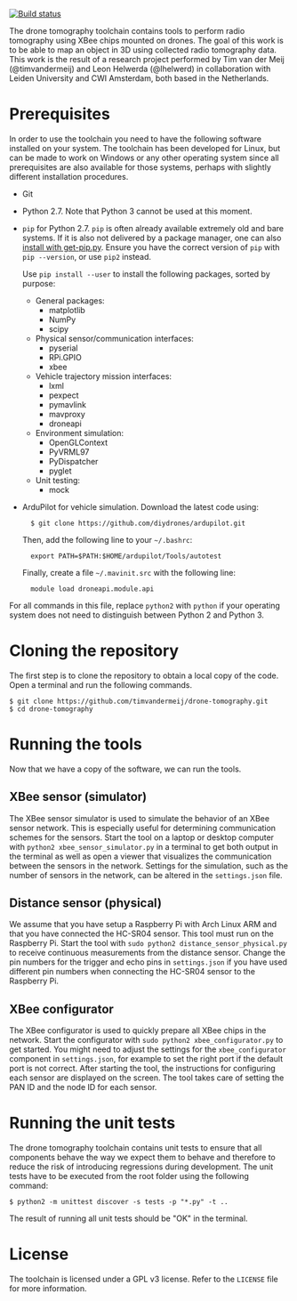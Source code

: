 [![Build status](https://travis-ci.org/timvandermeij/drone-tomography.svg)](https://travis-ci.org/timvandermeij/drone-tomography)

The drone tomography toolchain contains tools to perform radio tomography
using XBee chips mounted on drones. The goal of this work is to be able
to map an object in 3D using collected radio tomography data. This work is
the result of a research project performed by Tim van der Meij (@timvandermeij)
and Leon Helwerda (@lhelwerd) in collaboration with Leiden University and
CWI Amsterdam, both based in the Netherlands.

Prerequisites
=============

In order to use the toolchain you need to have the following software
installed on your system. The toolchain has been developed for Linux, but
can be made to work on Windows or any other operating system since all
prerequisites are also available for those systems, perhaps with slightly
different installation procedures.

* Git
* Python 2.7. Note that Python 3 cannot be used at this moment.
* `pip` for Python 2.7. `pip` is often already available extremely old and bare
  systems. If it is also not delivered by a package manager, one can also
  [install with get-pip.py](https://pip.pypa.io/en/latest/installing.html).
  Ensure you have the correct version of `pip` with `pip --version`, or use
  `pip2` instead.

  Use `pip install --user` to install the following packages, sorted by purpose:
  * General packages:
    * matplotlib
    * NumPy
    * scipy
  * Physical sensor/communication interfaces:
    * pyserial
    * RPi.GPIO
    * xbee
  * Vehicle trajectory mission interfaces:
    * lxml
    * pexpect
    * pymavlink
    * mavproxy
    * droneapi
  * Environment simulation:
    * OpenGLContext
    * PyVRML97
    * PyDispatcher
    * pyglet
  * Unit testing:
    * mock
* ArduPilot for vehicle simulation. Download the latest code using:

        $ git clone https://github.com/diydrones/ardupilot.git

  Then, add the following line to your `~/.bashrc`:

        export PATH=$PATH:$HOME/ardupilot/Tools/autotest

  Finally, create a file `~/.mavinit.src` with the following line:

        module load droneapi.module.api

For all commands in this file, replace `python2` with `python` if your
operating system does not need to distinguish between Python 2 and Python 3.

Cloning the repository
======================

The first step is to clone the repository to obtain a local copy of the 
code. Open a terminal and run the following commands.

    $ git clone https://github.com/timvandermeij/drone-tomography.git
    $ cd drone-tomography

Running the tools
=================

Now that we have a copy of the software, we can run the tools.

XBee sensor (simulator)
-----------------------

The XBee sensor simulator is used to simulate the behavior of an XBee
sensor network. This is especially useful for determining communication
schemes for the sensors. Start the tool on a laptop or desktop computer
with `python2 xbee_sensor_simulator.py` in a terminal to get both output
in the terminal as well as open a viewer that visualizes the communication
between the sensors in the network. Settings for the simulation, such as
the number of sensors in the network, can be altered in the `settings.json`
file.

Distance sensor (physical)
--------------------------

We assume that you have setup a Raspberry Pi with Arch Linux ARM and
that you have connected the HC-SR04 sensor. This tool must run on the
Raspberry Pi. Start the tool with `sudo python2 distance_sensor_physical.py`
to receive continuous measurements from the distance sensor. Change the pin
numbers for the trigger and echo pins in `settings.json` if you have used
different pin numbers when connecting the HC-SR04 sensor to the Raspberry Pi.

XBee configurator
-----------------

The XBee configurator is used to quickly prepare all XBee chips in the
network. Start the configurator with `sudo python2 xbee_configurator.py` to
get started. You might need to adjust the settings for the `xbee_configurator`
component in `settings.json`, for example to set the right port if the
default port is not correct. After starting the tool, the instructions for
configuring each sensor are displayed on the screen. The tool takes care of
setting the PAN ID and the node ID for each sensor.

Running the unit tests
======================

The drone tomography toolchain contains unit tests to ensure that all
components behave the way we expect them to behave and therefore to reduce
the risk of introducing regressions during development. The unit tests
have to be executed from the root folder using the following command:

    $ python2 -m unittest discover -s tests -p "*.py" -t ..

The result of running all unit tests should be "OK" in the terminal.

License
=======

The toolchain is licensed under a GPL v3 license. Refer to the `LICENSE`
file for more information.
